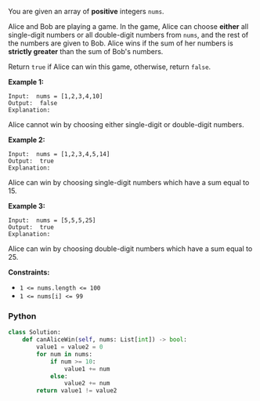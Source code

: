 You are given an array of  **positive**  integers  `nums`.

Alice and Bob are playing a game. In the game, Alice can choose  **either**  all single-digit numbers or all
double-digit numbers from  `nums`, and the rest of the numbers are given to Bob. Alice wins if the sum of her numbers is
**strictly greater**  than the sum of Bob's numbers.

Return  `true`  if Alice can win this game, otherwise, return  `false`.

**Example 1:**

```
Input:  nums = [1,2,3,4,10]
Output:  false
Explanation:
```

Alice cannot win by choosing either single-digit or double-digit numbers.

**Example 2:**

```
Input:  nums = [1,2,3,4,5,14]
Output:  true
Explanation:
```

Alice can win by choosing single-digit numbers which have a sum equal to 15.

**Example 3:**

```
Input:  nums = [5,5,5,25]
Output:  true
Explanation:
```

Alice can win by choosing double-digit numbers which have a sum equal to 25.

**Constraints:**

- `1 <= nums.length <= 100`
- `1 <= nums[i] <= 99`

### Python

```py
class Solution:
    def canAliceWin(self, nums: List[int]) -> bool:
        value1 = value2 = 0
        for num in nums:
            if num >= 10:
                value1 += num
            else:
                value2 += num
        return value1 != value2
```